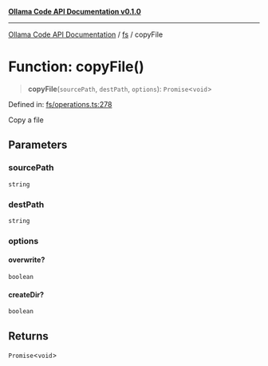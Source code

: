 [**Ollama Code API Documentation v0.1.0**](../../README.md)

***

[Ollama Code API Documentation](../../modules.md) / [fs](../README.md) / copyFile

# Function: copyFile()

> **copyFile**(`sourcePath`, `destPath`, `options`): `Promise`\<`void`\>

Defined in: [fs/operations.ts:278](https://github.com/erichchampion/ollama-code/blob/faff9979b25460f33a7dca555e6939125be92809/ollama-code/src/fs/operations.ts#L278)

Copy a file

## Parameters

### sourcePath

`string`

### destPath

`string`

### options

#### overwrite?

`boolean`

#### createDir?

`boolean`

## Returns

`Promise`\<`void`\>
